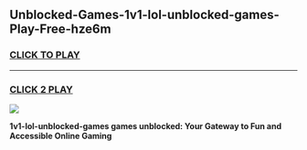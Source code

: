 
## Unblocked-Games-1v1-lol-unblocked-games-Play-Free-hze6m
<h3>
<a href="https://premium76.site?title=1v1-lol-unblocked-games&ref=22A">CLICK TO PLAY</a></h3>
<hr>

<h3>
<a href="https://premium76.site?title=1v1-lol-unblocked-games&ref=22A">CLICK 2 PLAY</a>
  
</h3>

<a href="https://premium76.site?title=1v1-lol-unblocked-games&ref=22A"><img src="https://clearcache.store/games.png"></a>


**1v1-lol-unblocked-games games unblocked: Your Gateway to Fun and Accessible Online Gaming**
